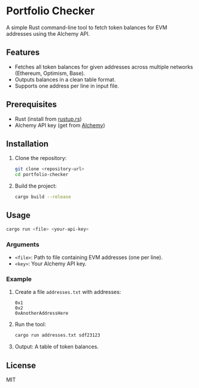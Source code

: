 # Portfolio Checker

A simple Rust command-line tool to fetch token balances for EVM addresses using the Alchemy API.

## Features
- Fetches all token balances for given addresses across multiple networks (Ethereum, Optimism, Base).
- Outputs balances in a clean table format.
- Supports one address per line in input file.

## Prerequisites
- Rust (install from [rustup.rs](https://rustup.rs/))
- Alchemy API key (get from [Alchemy](https://www.alchemy.com/))

## Installation
1. Clone the repository:
   ```bash
   git clone <repository-url>
   cd portfolio-checker
   ```

2. Build the project:
   ```bash
   cargo build --release
   ```

## Usage
```bash
cargo run <file> <your-api-key>
```

### Arguments
- `<file>`: Path to file containing EVM addresses (one per line).
- `<key>`: Your Alchemy API key.

### Example
1. Create a file `addresses.txt` with addresses:
   ```
   0x1
   0x2
   0xAnotherAddressHere
   ```

2. Run the tool:
   ```bash
   cargo run addresses.txt sdf23123
   ```

3. Output: A table of token balances.

## License
MIT
